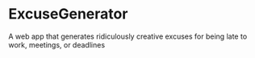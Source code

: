 # ExcuseGenerator
A web app that generates ridiculously creative excuses for being late to work, meetings, or deadlines
